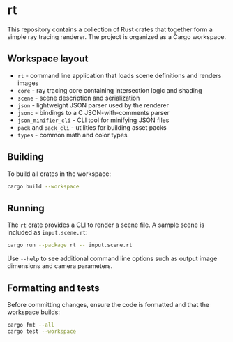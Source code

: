 # rt

This repository contains a collection of Rust crates that together form a simple ray tracing renderer. The project is organized as a Cargo workspace.

## Workspace layout
- `rt` - command line application that loads scene definitions and renders images
- `core` - ray tracing core containing intersection logic and shading
- `scene` - scene description and serialization
- `json` - lightweight JSON parser used by the renderer
- `jsonc` - bindings to a C JSON-with-comments parser
- `json_minifier_cli` - CLI tool for minifying JSON files
- `pack` and `pack_cli` - utilities for building asset packs
- `types` - common math and color types

## Building

To build all crates in the workspace:

```sh
cargo build --workspace
```

## Running

The `rt` crate provides a CLI to render a scene file. A sample scene is included as `input.scene.rt`:

```sh
cargo run --package rt -- input.scene.rt
```

Use `--help` to see additional command line options such as output image dimensions and camera parameters.

## Formatting and tests

Before committing changes, ensure the code is formatted and that the workspace builds:

```sh
cargo fmt --all
cargo test --workspace
```
